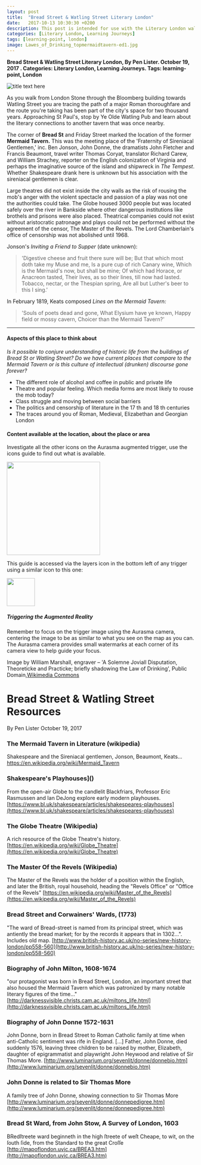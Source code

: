 ```yaml
---
layout: post
title:  "Bread Street & Watling Street Literary London"
date:   2017-10-13 10:30:30 +0200
description: This post is intended for use with the Literary London walking tour and smart learning activities and was originally only available via the Aurasma AR trigger.
categories: [Literary London, Learning Journeys]
tags: [learning-point, london]
image: Lawes_of_Drinking_topmermaidtavern-ed1.jpg
---
```

**Bread Street & Watling Street Literary London, By Pen Lister. October 19, 2017 . Categories: Literary London, Learning Journeys. Tags: learning-point, London**


![title text here]({{site.baseurl}}/assets/images/Lawes_of_Drinking_topmermaidtavern-ed1.jpg)


As you walk from London Stone through the Bloomberg building towards Watling Street you are tracing the path of a major Roman thoroughfare and the route you're taking has been part of the city's space for two thousand years. Approaching St Paul's, stop by Ye Olde Watling Pub and learn about the literary connections to another tavern that was once nearby.

The corner of **Bread St** and Friday Street marked the location of the former **Mermaid Tavern.** This was the meeting place of the 'Fraternity of Sireniacal Gentlemen,' inc. Ben Jonson, John Donne, the dramatists John Fletcher and Francis Beaumont, travel writer Thomas Coryat, translator Richard Carew, and William Strachey, reporter on the English colonization of Virginia and perhaps the imaginative source of the island and shipwreck in _The Tempest_. Whether Shakespeare drank here is unknown but his association with the sireniacal gentlemen is clear.

Large theatres did not exist inside the city walls as the risk of rousing the mob's anger with the violent spectacle and passion of a play was not one the authorities could take. The Globe housed 3000 people but was located safely over the river in Bankside where other dangerous institutions like brothels and prisons were also placed. Theatrical companies could not exist without aristocratic patronage and plays could not be performed without the agreement of the censor, The Master of the Revels. The Lord Chamberlain's office of censorship was not abolished until 1968.

Jonson's _Inviting a Friend to Supper_ (date unknown):

> 'Digestive cheese and fruit there sure will be;
 But that which most doth take my Muse and me,
 Is a pure cup of rich Canary wine,
 Which is the Mermaid's now, but shall be mine;
 Of which had Horace, or Anacreon tasted,
 Their lives, as so their lines, till now had lasted.
 Tobacco, nectar, or the Thespian spring,
 Are all but Luther's beer to this I sing.'

In February 1819, Keats composed _Lines on the Mermaid Tavern:_

> 'Souls of poets dead and gone,
 What Elysium have ye known,
 Happy field or mossy cavern,
 Choicer than the Mermaid Tavern?'

---

#### **Aspects of this place to think about**

_Is it possible to conjure understanding of historic life from the buildings of Bread St or Watling Street? Do we have current places that compare to the Mermaid Tavern or is this culture of intellectual (drunken) discourse gone forever?_

- The different role of alcohol and coffee in public and private life
- Theatre and popular feeling. Which media forms are most likely to rouse the mob today?
- Class struggle and moving between social barriers
- The politics and censorship of literature in the 17 th and 18 th centuries
- The traces around you of Roman, Medieval, Elizabethan and Georgian London

#### **Content available at the location, about the place or area**

Investigate all the other icons on the Aurasma augmented trigger, use the icons guide to find out what is available.

<img src="{{site.baseurl}}/assets/images/icons-messagesA.png" width="250" height="auto">

This guide is accessed via the layers icon in the bottom left of any trigger using a similar icon to this one: 

<img src="{{site.baseurl}}/assets/images/1287510-512-crimson.png" width="75" height="auto">

##### **Triggering the Augmented Reality**

Remember to focus on the trigger image using the Aurasma camera, centering the image to be as similar to what you see on the map as you can. The Aurasma camera provides small watermarks at each corner of its camera view to help guide your focus.

Image by William Marshall, engraver – 'A Solemne Joviall Disputation, Theoreticke and Practicke; briefly shadowing the Law of Drinking', Public Domain,[Wikimedia Commons
]( https://commons.wikimedia.org/wiki/File%3ALawes_of_Drinking%2C_top..jpg )


# Bread Street & Watling Street Resources

By Pen Lister October 19, 2017 


### The Mermaid Tavern in Literature (wikipedia)
Shakespeare and the Sireniacal gentlemen, Jonson, Beaumont, Keats...
[ https://en.wikipedia.org/wiki/Mermaid_Tavern ](https://en.wikipedia.org/wiki/Mermaid_Tavern)
### Shakespeare's Playhouses]()
From the open-air Globe to the candlelit Blackfriars, Professor Eric Rasmussen and Ian DeJong explore early modern playhouses.
[https://www.bl.uk/shakespeare/articles/shakespeares-playhouses](https://www.bl.uk/shakespeare/articles/shakespeares-playhouses)
### The Globe Theatre (Wikipedia)
A rich resource of the Globe Theatre's history.
[https://en.wikipedia.org/wiki/Globe_Theatre](https://en.wikipedia.org/wiki/Globe_Theatre)
### The Master Of the Revels (Wikipedia)
The Master of the Revels was the holder of a position within the English, and later the British, royal household, heading the "Revels Office" or "Office of the Revels"
[https://en.wikipedia.org/wiki/Master_of_the_Revels](https://en.wikipedia.org/wiki/Master_of_the_Revels)
### Bread Street and Corwainers' Wards, (1773)
"The ward of Bread-street is named from its principal street, which was antiently the bread market; for by the records it appears that in 1302...". Includes old map.
[http://www.british-history.ac.uk/no-series/new-history-london/pp558-560](http://www.british-history.ac.uk/no-series/new-history-london/pp558-560)
### Biography of John Milton, 1608-1674
"our protagonist was born in Bread Street, London, an important street that also housed the Mermaid Tavern which was patronized by many notable literary figures of the time..."
[http://darknessvisible.christs.cam.ac.uk/miltons_life.html](http://darknessvisible.christs.cam.ac.uk/miltons_life.html)
### Biography of John Donne 1572-1631
John Donne, born in Bread Street to Roman Catholic family at time when anti-Catholic sentiment was rife in England. […] Father, John Donne, died suddenly 1576, leaving three children to be raised by mother, Elizabeth, daughter of epigrammatist and playwright John Heywood and relative of Sir Thomas More.
[http://www.luminarium.org/sevenlit/donne/donnebio.htm](http://www.luminarium.org/sevenlit/donne/donnebio.htm)
### John Donne is related to Sir Thomas More
A family tree of John Donne, showing connection to Sir Thomas More
[http://www.luminarium.org/sevenlit/donne/donnepedigree.htm](http://www.luminarium.org/sevenlit/donne/donnepedigree.htm)
### Bread St Ward, from John Stow, A Survey of London, 1603
BRedſtreete ward beginneth in the high ſtreete of weſt Cheape, to wit, on the ſouth ſide, from the Standard to the great Croſſe
[http://mapoflondon.uvic.ca/BREA3.htm](http://mapoflondon.uvic.ca/BREA3.htm)


